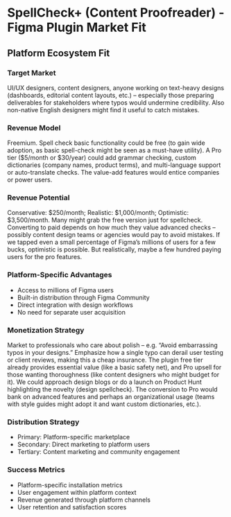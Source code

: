 # SpellCheck+ (Content Proofreader) - Figma Plugin Market Fit

## Platform Ecosystem Fit

### Target Market
UI/UX designers, content designers, anyone working on text-heavy designs (dashboards, editorial content layouts, etc.) – especially those preparing deliverables for stakeholders where typos would undermine credibility. Also non-native English designers might find it useful to catch mistakes.

### Revenue Model
Freemium. Spell check basic functionality could be free (to gain wide adoption, as basic spell-check might be seen as a must-have utility). A Pro tier ($5/month or $30/year) could add grammar checking, custom dictionaries (company names, product terms), and multi-language support or auto-translate checks. The value-add features would entice companies or power users.

### Revenue Potential
Conservative: $250/month; Realistic: $1,000/month; Optimistic: $3,500/month. Many might grab the free version just for spellcheck. Converting to paid depends on how much they value advanced checks – possibly content design teams or agencies would pay to avoid mistakes. If we tapped even a small percentage of Figma’s millions of users for a few bucks, optimistic is possible. But realistically, maybe a few hundred paying users for the pro features.

### Platform-Specific Advantages
- Access to millions of Figma users
- Built-in distribution through Figma Community
- Direct integration with design workflows
- No need for separate user acquisition

### Monetization Strategy
Market to professionals who care about polish – e.g. “Avoid embarrassing typos in your designs.” Emphasize how a single typo can derail user testing or client reviews, making this a cheap insurance. The plugin free tier already provides essential value (like a basic safety net), and Pro upsell for those wanting thoroughness (like content designers who might budget for it). We could approach design blogs or do a launch on Product Hunt highlighting the novelty (design spellcheck). The conversion to Pro would bank on advanced features and perhaps an organizational usage (teams with style guides might adopt it and want custom dictionaries, etc.).

### Distribution Strategy
- Primary: Platform-specific marketplace
- Secondary: Direct marketing to platform users
- Tertiary: Content marketing and community engagement

### Success Metrics
- Platform-specific installation metrics
- User engagement within platform context
- Revenue generated through platform channels
- User retention and satisfaction scores
